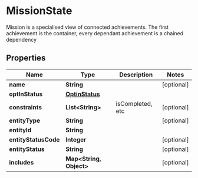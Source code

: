 

# MissionState

Mission is a specialised view of connected achievements. The first achievement is the container, every dependant achievement is a chained dependency

## Properties

Name | Type | Description | Notes
------------ | ------------- | ------------- | -------------
**name** | **String** |  |  [optional]
**optInStatus** | [**OptinStatus**](OptinStatus.md) |  | 
**constraints** | **List&lt;String&gt;** | isCompleted, etc |  [optional]
**entityType** | **String** |  |  [optional]
**entityId** | **String** |  | 
**entityStatusCode** | **Integer** |  |  [optional]
**entityStatus** | **String** |  |  [optional]
**includes** | **Map&lt;String, Object&gt;** |  |  [optional]



